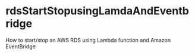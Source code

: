 # rdsStartStopusingLamdaAndEventbridge
How to start/stop an AWS RDS using Lambda function and Amazon EventBridge

